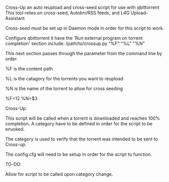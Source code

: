 Cross-Up an auto reupload and cross-seed script for use with qbittorrent
This tool relies on cross-seed, Autobrr/RSS feeds, and L4G Upload-Assistant


Cross-seed must be set up in Daemon mode in order for this script to work.

Configure qbittorrent it have the 'Run external program on torrent completion' section include:
/path/to/crossup.py "%F" "%L" "%N"

This next section passes through the parameter from the command line by order.

%F is the content path
 
%L is the catagory for the torrents you want to reupload
 
%N is the name of the torrent to allow for cross seeding

%F=$1
%L=$2
%N=$3

Cross-Up:

This script will be called when a torrent is downloaded and reaches 100% completion.
A category have to be defined in order for the script to be envoked.

The category is used to verify that the torrent was intended to be sent to Cross-up.

The config.cfg will need to be setup in order for the script to function.

TO-DO:

Allow for script to be called upon category change.
